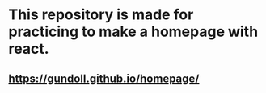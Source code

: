 # This repository is made for practicing to make a homepage with react.
## https://gundoll.github.io/homepage/
